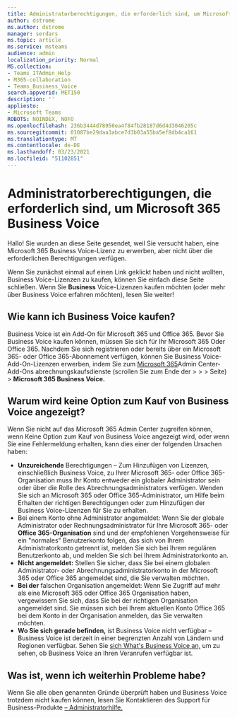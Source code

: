 ```yaml
---
title: Administratorberechtigungen, die erforderlich sind, um Microsoft 365 Business Voice
author: dstrome
ms.author: dstrome
manager: serdars
ms.topic: article
ms.service: msteams
audience: admin
localization_priority: Normal
MS.collection:
- Teams_ITAdmin_Help
- M365-collaboration
- Teams_Business_Voice
search.appverid: MET150
description: ''
appliesto:
- Microsoft Teams
ROBOTS: NOINDEX, NOFO
ms.openlocfilehash: 236b3444d78950ea4f84fb28187d6d4d3046205c
ms.sourcegitcommit: 01087be29daa3abce7d3b03a55ba5ef8db4ca161
ms.translationtype: MT
ms.contentlocale: de-DE
ms.lasthandoff: 03/23/2021
ms.locfileid: "51102851"
---
```

# <a name="admin-permissions-needed-to-buy-microsoft-365-business-voice"></a>Administratorberechtigungen, die erforderlich sind, um Microsoft 365 Business Voice

Hallo! Sie wurden an diese Seite gesendet, weil [](../whats-business-voice.md) Sie versucht haben, eine Microsoft 365 Business Voice-Lizenz zu erwerben, aber nicht über die erforderlichen Berechtigungen verfügen.

Wenn Sie zunächst einmal auf einen Link geklickt haben und nicht wollten, Business Voice-Lizenzen zu kaufen, können Sie einfach diese Seite schließen. Wenn Sie **Business** Voice-Lizenzen kaufen möchten (oder mehr über Business Voice erfahren möchten), lesen Sie weiter!

## <a name="how-can-i-buy-business-voice"></a>Wie kann ich Business Voice kaufen?

Business Voice ist ein Add-On für Microsoft 365 und Office 365. Bevor Sie Business Voice kaufen können, müssen Sie sich für Ihr Microsoft 365 Oder Office 365. Nachdem Sie sich registrieren oder bereits über ein Microsoft 365- oder Office 365-Abonnement verfügen, können Sie Business Voice-Add-On-Lizenzen erwerben, indem Sie zum [Microsoft 365](https://admin.microsoft.com)Admin Center-Add-Ons abrechnungskaufsdienste (scrollen Sie zum Ende der  >    >    >   Seite) > **Microsoft 365 Business Voice.**

## <a name="why-dont-i-see-an-option-to-buy-business-voice"></a>Warum wird keine Option zum Kauf von Business Voice angezeigt?

Wenn Sie nicht auf das Microsoft 365 Admin Center zugreifen können, wenn Keine Option zum Kauf von Business Voice angezeigt wird, oder wenn Sie eine Fehlermeldung erhalten, kann dies einer der folgenden Ursachen haben:

- **Unzureichende** Berechtigungen – Zum Hinzufügen von Lizenzen, einschließlich Business Voice, zu Ihrer Microsoft 365- oder Office 365-Organisation muss Ihr Konto entweder ein globaler Administrator sein oder über die Rolle des Abrechnungsadministrators verfügen. Wenden Sie sich an Microsoft 365 oder Office 365-Administrator, um Hilfe beim Erhalten der richtigen Berechtigungen oder zum Hinzufügen der Business Voice-Lizenzen für Sie zu erhalten.
- Bei einem Konto ohne Administrator angemeldet: Wenn Sie der globale Administrator oder Rechnungsadministrator für Ihre Microsoft 365- oder **Office 365-Organisation** sind und der empfohlenen Vorgehensweise für ein "normales" Benutzerkonto folgen, das sich von Ihrem Administratorkonto getrennt ist, melden Sie sich bei Ihrem regulären Benutzerkonto ab, und melden Sie sich bei Ihrem Administratorkonto an.
- **Nicht angemeldet:** Stellen Sie sicher, dass Sie bei einem globalen Administrator- oder Abrechnungsadministratorkonto in der Microsoft 365 oder Office 365 angemeldet sind, die Sie verwalten möchten.
- **Bei der** falschen Organisation angemeldet: Wenn Sie Zugriff auf mehr als eine Microsoft 365 oder Office 365 Organisation haben, vergewissern Sie sich, dass Sie bei der richtigen Organisation angemeldet sind. Sie müssen sich bei Ihrem aktuellen Konto Office 365 bei dem Konto in der Organisation anmelden, das Sie verwalten möchten.
- **Wo Sie sich gerade befinden,** ist Business Voice nicht verfügbar – Business Voice ist derzeit in einer begrenzten Anzahl von Ländern und Regionen verfügbar. Sehen Sie [sich What's Business Voice an,](../whats-business-voice.md) um zu sehen, ob Business Voice an Ihren Veranrufen verfügbar ist.

## <a name="what-if-im-still-having-trouble"></a>Was ist, wenn ich weiterhin Probleme habe?

Wenn Sie alle oben genannten Gründe überprüft haben und Business Voice trotzdem nicht kaufen können, lesen Sie Kontaktieren des Support für Business-Produkte [– Administratorhilfe.](/microsoft-365/admin/contact-support-for-business-products)